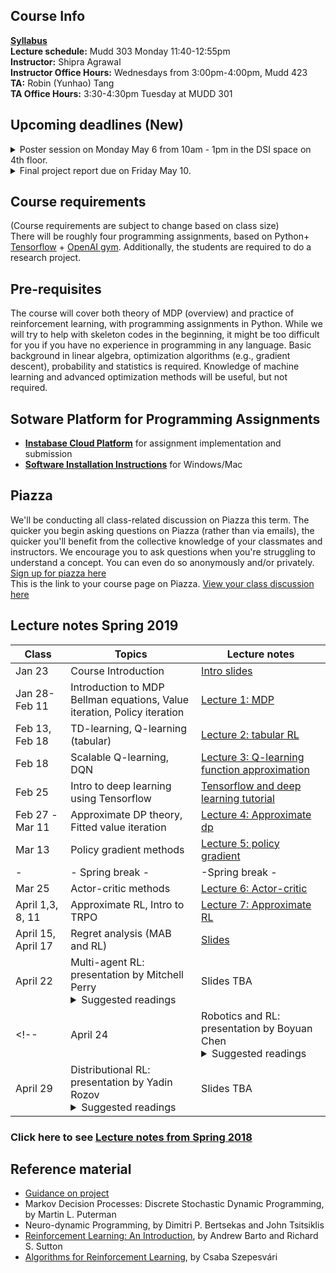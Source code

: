 ## Course Info 

**[Syllabus](Reinforcement%20Learning%20course%20syllabus.pdf)**<br>
**Lecture schedule:**  Mudd 303 Monday 11:40-12:55pm <br>
**Instructor:** Shipra Agrawal<br>
**Instructor Office Hours:** Wednesdays from 3:00pm-4:00pm, Mudd 423<br>
**TA:** Robin (Yunhao) Tang <br>
**TA Office Hours:** 3:30-4:30pm Tuesday at MUDD 301

## Upcoming deadlines (New)
<!--* Lab 1 due on March 1 
 Project proposals due on March 8. 
    + Here is some [Guidance on selecting a project topic](projects.md) and writing a report. 
    + Project are expected to be conducted in teams of size 2 to 3 except for special circumstances.
    + **Submit your proposals  (1-2 page) on instabase using the following [Link](https://www.instabase.com/apps/file-submission/cmd/submit/4c4895fc-dd2e-4c86-b06a-d16c35325743).**
    + Only one person in the team should submit the proposal. The proposal should list the names and uni of all team members. 
* Lab 2,3 due on Mar 15
* A 3-5 page progress report on project due on **April 5** Submit using following [Link](https://www.instabase.com/apps/file-submission/cmd/submit/507804ea-1cea-4381-9f0d-bcd78d5614db).
* Lab 4 due on April 12
-->
<details> <summary>Poster session on Monday May 6 from 10am - 1pm in the DSI space on 4th floor.</summary> 
    <ul><li> you do not need to print actual "posters", you can print slides (9-12) and put them on the easel we will provide. </li>
    <li> participating poster session is mandatory - at least one person from every team should be present. We will be evaluating your projects based on the poster (and your description), and it is also a fun way to share your findings with your classmates, other fellow students and faculty, and possibly find future collaborators. </li>
    <li> Presenting a poster is not required for **survey project**. (Survey project is one where the main goal of the project is to do a thorough study of existing literature in some subtopic or application of reinforcement learning.) Survey projects need to presented in class. If you indicated that you are doing a survey in your proposal, you should have already been contacted for scheduling class presentation. Contact the instructor asap if you haven't been contacted.</li>
     </ul>
</details>
<details> <summary> Final project report due on Friday May 10. </summary> 
 <ul> <li> Instructions for preparing the report: The end result of your project should be a written report clearly and concisely describing what you did, comparison to relevant related work, what results you got and what the results mean.  The main body of your report should be 5-6 pages long. You can include further details or plots/figures in at most 5 page appendix. The report should use 11pt font, 1-inch margins, and single spacing.  For further guidance, look [here](projects.md) </li>
    <li> For survey projects reports are of utmost importance. They should thoroughly describe the relevant literature, along with your own thoughts on their contributions and open challenges. If you have your own derivations or simplifications of some proofs, please include them too. For survey projects, you may choose to make up to 7 page report with no appendix. (or up to 6 page report with at most 5 page appendix) </li>
    <li> Reports that vary from these guidelines risk receiving a grade deduction and/or some sections not being read. </li>
 </ul>
</details>
 

## Course requirements
(Course requirements are subject to change based on class size) <br>
There will be roughly four programming assignments, based on Python+ [Tensorflow](https://www.tensorflow.org/) + [OpenAI gym](https://gym.openai.com/envs/). Additionally, the students are required to do a research project. <br>
<!--Every student is also required to read and present one recent research paper. A list of papers will be provided to choose from. Additionally, the students are required to do a research project. <br>
More information on the schedule and duration of paper presentation, and the nature of research projects will be provided later in the course. --> 


## Pre-requisites
The course will cover both theory of MDP (overview) and practice of reinforcement learning, with programming assignments in Python. While we will try to help with skeleton codes in the beginning, it might be too difficult for you if you have no experience in programming in any language. Basic background in linear algebra, optimization algorithms (e.g., gradient descent), probability and statistics is required. Knowledge of machine learning and advanced optimization methods will be useful, but not required.

## Sotware Platform for Programming Assignments
* **[Instabase Cloud Platform](cloudPlatform.md)**
for assignment implementation and submission
* **[Software Installation Instructions](installation.md)**
for Windows/Mac

## Piazza
We'll be conducting all class-related discussion on Piazza this term. The quicker you begin asking questions on Piazza (rather than via emails), the quicker you'll benefit from the collective knowledge of your classmates and instructors. We encourage you to ask questions when you're struggling to understand a concept. You can even do so anonymously and/or privately. <br>
[Sign up for piazza here](http://piazza.com/columbia/spring2019/ieore8100_005_2019_1advancedtopicsinieor)<br>
This is the link to your course page on Piazza.
[View your class discussion here](http://piazza.com/columbia/spring2019/ieore8100_005_2019_1advancedtopicsinieor/home)

## Lecture notes Spring 2019

| Class|Topics|  Lecture notes |
|------|------|----------------|
|Jan 23    | Course Introduction |   [Intro slides](docs/IntroSpring2019.pdf)|
|Jan 28-Feb 11    |  Introduction to MDP <br> Bellman equations, Value iteration, Policy iteration |     [Lecture 1: MDP](docs/Lecture%201%20-MDP.pdf)|
|Feb 13, Feb 18 |  TD-learning, Q-learning (tabular)| [Lecture 2: tabular RL](docs/Lecture%202-%20Q%20learning%20tabular.pdf)|
|Feb 18   | Scalable Q-learning, DQN | [Lecture 3: Q-learning function approximation](docs/Lecture%203%20-%20Q-learning%20function%20approximation.pdf)|
|Feb 25 | Intro to deep learning using Tensorflow | [Tensorflow and deep learning tutorial](docs/rltutorial.pdf)|
|Feb 27 -Mar 11  |  Approximate DP theory, Fitted value iteration | [Lecture 4: Approximate dp](docs/Lecture%204%20-%20approximate%20DP.pdf)|
|Mar 13 | Policy gradient methods | [Lecture 5: policy gradient](docs/Lecture%205%20-%20policy%20gradients.pdf)|
|-| - Spring break - | -Spring break - |
|Mar 25 | Actor-critic methods | [Lecture 6: Actor-critic](docs/Lecture%206%20-%20Actor%20Critic.pdf)|
|April 1,3, 8, 11  | Approximate RL, Intro to TRPO | [Lecture 7: Approximate RL](docs/Lecture%207%20-Approximate%20RL.pdf)|
|April 15, April 17 | Regret analysis (MAB and RL) | [Slides](docs/Slides-ExplorationExploitationTheory.pdf)|
|April 22 | Multi-agent RL: presentation by Mitchell Perry <br> <details> <summary> Suggested readings </summary> <ul><li> Multi-agent actor-critic for mixed cooperative-competitive environments (Lowe et al., 2018). </li><li> Nash Q-learning for general-sum stochastic games (Hu and Wellman, 2003).</li> <li> Multiagent cooperation and competition using deep reinforcement learning (Tampuu et al., 2015). </li> <li> Learning to communicate with deep multi-agent reinforcement learning (Foerster et al., 2016). </li> <li> Multi-agent reinforcement learning in sequential social dilemmas (Liebo et al., 2017). </li> </ul> </details> | Slides TBA|
<!--|April 24 | Robotics and RL: presentation by Boyuan Chen <details> <summary> Suggested readings </summary> <ul><li><a href= https://robotics.sciencemag.org/content/4/26/eaau5872>Learning agile and dynamic motor skills for legged robots </a> </li><li> <a href=https://robotics.sciencemag.org/content/4/26/eaau9354>Task-agnostic self-modeling machines</a></li></ul></details>| Slides TBA|
|April 29 | Distributional RL: presentation by Yadin Rozov <details> <summary> Suggested readings </summary> <ul><li> https://arxiv.org/pdf/1707.06887.pdf</li><li> https://arxiv.org/pdf/1710.10044.pdf </li><li> https://arxiv.org/pdf/1806.06923.pdf</li><li>https://arxiv.org/pdf/1804.08617.pdf</li></ul></details>| Slides TBA|-->

<!--|April 22 | Multi-agent RL for Natural Language Processing | [Slides](docs/Slides-ExplorationExploitationTheory.pdf)|-->
### Click here to see [Lecture notes from Spring 2018](lectureSpring2018.md)

## Reference material
* [Guidance on project](projects.md)
  <!--* Deadline for 1-page project proposal *March 26*-->
  <!--* Project reports due (1st draft) *April 30*, Final draft due on *May 6*.-->
* Markov Decision Processes: Discrete Stochastic Dynamic Programming, by Martin L. Puterman
* Neuro-dynamic Programming, by Dimitri P. Bertsekas and John Tsitsiklis
* [Reinforcement Learning: An Introduction](http://ufal.mff.cuni.cz/~straka/courses/npfl114/2016/sutton-bookdraft2016sep.pdf),  by Andrew Barto and Richard S. Sutton
* [Algorithms for Reinforcement Learning](https://sites.ualberta.ca/~szepesva/RLBook.html), by Csaba Szepesv&aacute;ri
<!-- Recent research papers on deep reinforcement learning-->
<!--* [Recent research articles](https://docs.google.com/document/d/1FGrwP0pLx0fH0-l0YSb9TGlcfEV0haZVc7g07vTbAZk/edit?usp=sharing) 
for paper selection -->   <!-- * If you are enrolled, you should also have received an invitation to edit another document, where you can enter your paper selection. -->   <!-- Deadline for paper selection *March 9*-->

<!--
|Jan 29    | Bellman equations, Iterative algorithms for MDP| Section 4-5 of [Lecture 1: MDP](docs/Lecture%201%20-MDP.pdf)|
|Feb 5    | TD-learning, Q-learning (tabular)| [Lecture 2: tabular RL](docs/Lecture%202-%20Q%20learning%20tabular.pdf)|
|Feb 12   | Scalable Q-learning, DQN <br> Intro to deep learning through Tensorflow | [Lecture 3: Q-learning function approximation](docs/Lecture%203%20-%20Q-learning%20function%20approximation.pdf) <br> [Tensorflow and deep learning tutorial](docs/feb12slides.pdf)|
|Feb 19   |  Approximate DP theory, Fitted value iteration (the lecture notes are under construction, will be updated soon)| [Lecture 4: Approximate dp](docs/Lecture%204%20-%20approximate%20DP.pdf)|
|Feb 26 | Policy gradient methods | [Lecture 5: policy gradient](docs/Lecture%205%20-%20policy%20gradients.pdf)|
|Mar 5 | Actor-critic methods | [Lecture 6: Actor-critic](docs/Lecture%206%20-%20Actor%20Critic.pdf)|
|Mar 5 | Approximate RL, Intro to TRPO | [Lecture 7: Approximate RL](docs/Lecture%207%20-Approximate%20RL.pdf)|
|Mar 19| Guest lecture by [Krzysztof Choromanski](https://research.google.com/pubs/KrzysztofChoromanski.html) | [Slides](docs/slides_structured_ES_Columbia_talk.pdf)|
|Mar 26| Guest lecture by Boyuan Chen on RL in robotics|[Slides](docs/RL%20in%20Robotics.pdf)|
|Apr 4- 30| Paper presentations | [List of papers](papers.md) |
-->

